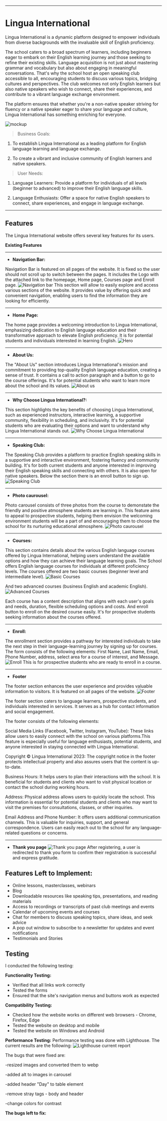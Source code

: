 ___
# Lingua International

Lingua International is a dynamic platform designed to empower individuals from diverse backgrounds with the invaluable skill of English proficiency. 

The school caters to a broad spectrum of learners, including beginners eager to embark on their English learning journey and those seeking to refine their existing skills. Language acquisition is not just about mastering grammar and vocabulary but also about engaging in meaningful conversations. That's why the school host an open speaking club accessible to all, encouraging students to discuss various topics, bridging cultures and perspectives. The club welcomes not only English learners but also native speakers who wish to connect, share their experiences, and contribute to a vibrant language exchange environment. 

The platform ensures that whether you're a non-native speaker striving for fluency or a native speaker eager to share your language and culture, Lingua International has something enriching for everyone.

![mockup](readme-media/mockup.png)

>Business Goals:

1. To establish Lingua International as a leading platform for English language learning and language exchange.

2. To create a vibrant and inclusive community of English learners and native speakers.

>User Needs:

1. Language Learners: Provide a platform for individuals of all levels (beginner to advanced) to improve their English language skills.

2. Language Enthusiasts: Offer a space for native English speakers to connect, share experiences, and engage in language exchange.
___

## Features

The Lingua International website offers several key features for its users.

__Existing Features__
___
- __Navigation Bar:__

Navigation Bar is featured on all pages of the website. It is fixed so the user should not scroll up to switch between the pages. It includes the Logo with the attached link to the homepage, Home page, Courses page and Enroll page.
![Navigation bar](readme-media/navigation-bar.png)
This section will allow to easily explore and access various sections of the website. It provides value by offering quick and convenient navigation, enabling users to find the information they are looking for efficiently. 

___
- __Home Page:__

The home page provides a welcoming introduction to Lingua International, emphasizing dedication to English language education and their transformative approach to elevate English proficiency.
It is for potential students and individuals interested in learning English.
![Hero](readme-media/hero-section.png)
___
- __About Us:__

The "About Us" section introduces Lingua International's mission and commitment to providing top-quality English language education, creating a sense of trust. It contains a call to action paragraph and a button to go to the course offerings.
It's for potential students who want to learn more about the school and its values.
![About us](readme-media/aboutus-section.png)

___
- __Why Choose Lingua International?:__

This section highlights the key benefits of choosing Lingua International, such as experienced instructors, interactive learning, a supportive community, flexibility in scheduling, and inclusivity.
It's for potential students who are evaluating their options and want to understand why Lingua International stands out.
![Why Choose Lingua International](readme-media/why-section.png)
___
- __Speaking Club:__

The Speaking Club provides a platform to practice English speaking skills in a supportive and interactive environment, fostering fluency and community building.
It's for both current students and anyone interested in improving their English speaking skills and connecting with others. It is also open for native speakers. Below the section there is an enroll button to sign up.
![Speaking Club](readme-media/speaking-club-section.png)
___
- __Photo caurousel:__

Photo carousel consists of three photos from the course to demonstate the friendly and positive atmosphere students are learning in. 
This feature aims to appeal to prospective students, helping them envision the welcoming environment students will be a part of and encouraging them to choose the school for its nurturing educational atmosphere.
![Photo caurousel](readme-media/carousel.png)
___
- __Courses:__

This section contains  details about the various English language courses offered by Lingua International, helping users understand the available options and how they can achieve their language learning goals. The School offers English language courses for individuals at different proficiency levels. The courses offered are two basic courses (beginner level and intermediate level).
![Basic Courses](readme-media/courses-section-basic-levels.png)

And two advanced courses (business English and academic English).
![Advanced Courses](readme-media/courses-section-pro-levels.png)

Each course has a content description that aligns with each user's goals and needs, duration, flexible scheduling options and costs. And enroll button to enroll on the desired course easily.
It's for prospective students seeking information about the courses offered.
___
- __Enroll:__

The enrollment section provides a pathway for interested individuals to take the next step in their language-learning journey by signing up for courses. The form consists of the following elements: First Name, Last Name, Email, Phone Number, address, select area for a course of interest, and Message.
![Enroll](readme-media/enroll-page.png)
This is for prospective students who are ready to enroll in a course.
___
- __Footer__

The footer section enhances the user experience and provides valuable information to visitors. It is featured on all pages of the website.
![Footer](readme-media/footer-section.png)

The footer section caters to language learners, prospective students, and individuals interested in services. It serves as a hub for contact information and social engagement.

The footer consists of the following elements:

Social Media Links (Facebook, Twitter, Instagram, YouTube): These links allow users to easily connect with the school on various platforms.This feature is especially useful for language enthusiasts, potential students, and anyone interested in staying connected with Lingua International.

Copyright © Lingua International 2023: The copyright notice in the footer protects intellectual property and also assures users that the content is up-to-date.

Business Hours: It helps users to plan their interactions with the school. It is beneficial for students and clients who want to visit physical location or contact the school during working hours.

Address: Physical address allows users to quickly locate the school. This information is essential for potential students and clients who may want to visit the premises for consultations, classes, or other inquiries.

Email Address and Phone Number: It offers users additional communication channels. This is valuable for inquiries, support, and general correspondence. Users can easily reach out to the school for any language-related questions or concerns.
___
- __Thank you page__
![Thank you page](readme-media/thank-you-page.png)
After registering, a user is redirected to thank you form to confirm their registration is successful and express gratitude.

## Features Left to Implement:
- Online lessons, masterclasses, webinars
- Blog
- Downloadable resources like speaking tips, presentations, and reading materials
- Access to recordings or transcripts of past club meetings and events
- Calendar of upcoming events and courses
- Chat for members to discuss speaking topics, share ideas, and seek advice
- A pop out window to subscribe to a newsletter for updates and event notifications
- Testimonials and Stories

## Testing
I conducted the following testing:

__Functionality Testing:__
- Verified that all links work correctly
- Tested the forms
- Ensured that the site's navigation menus and buttons work as expected

__Compatibility Testing:__
- Checked how the website works on different web browsers - Chrome, Firefox, Edge
- Tested the website on desktop and mobile
- Tested the website on Windows and Android

__Performance Testing:__
Performance testing was done with Lighthouse.
The current results are the following:
![Lighthouse current report](readme-media/lighthouse-report.png)

The bugs that were fixed are:

-resized images and converted them to webp

-added alt to images in carousel

-added  header "Day" to table element

-remove stray tags - body and header

-change colors for contrast

__The bugs left to fix:__

